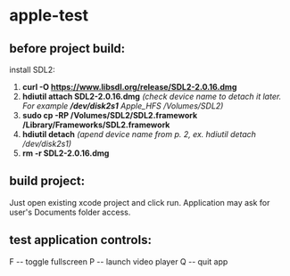 # apple-test

## before project build:

install SDL2:

1. **curl -O https://www.libsdl.org/release/SDL2-2.0.16.dmg**
2. **hdiutil attach SDL2-2.0.16.dmg** _(check device name to detach it later. For example ***/dev/disk2s1*** Apple_HFS /Volumes/SDL2)_
3. **sudo cp -RP /Volumes/SDL2/SDL2.framework /Library/Frameworks/SDL2.framework**
4. **hdiutil detach** _(apend device name from p. 2, ex. hdiutil detach /dev/disk2s1)_
5. **rm -r SDL2-2.0.16.dmg**

## build project:
Just open existing xcode project and click run. Application may ask for user's Documents folder access.

## test application controls:
F  -- toggle fullscreen
P -- launch video player
Q -- quit app
